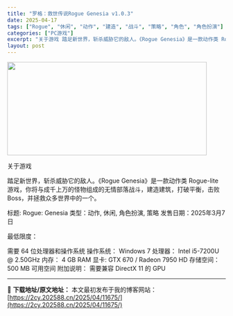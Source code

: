 ```yaml
---
title: "罗格：救世传说Rogue Genesia v1.0.3"
date: 2025-04-17
tags: ["Rogue", "休闲", "动作", "建造", "战斗", "策略", "角色", "角色扮演"]
categories: ["PC游戏"]
excerpt: "关于游戏 踏足新世界，斩杀威胁它的敌人。《Rogue Genesia》是一款动作类 Rogue-lite 游戏，你将与成千上万的怪物组成的无情部落战斗，建造建筑，打破平衡，击败 Boss，并拯救众多世界中的一个。 标题: Rogue: Genesia 类型：动作, 休闲, 角色扮演, 策略 发售日期&hellip;"
layout: post
---
```


<img class="aligncenter size-full wp-image-11676" src="https://2cy.202588.cn/wp-content/uploads/2025/04/202504170637205.webp" alt="" width="460" height="215" />

关于游戏

踏足新世界，斩杀威胁它的敌人。《Rogue Genesia》是一款动作类 Rogue-lite 游戏，你将与成千上万的怪物组成的无情部落战斗，建造建筑，打破平衡，击败 Boss，并拯救众多世界中的一个。

标题: Rogue: Genesia
类型：动作, 休闲, 角色扮演, 策略
发售日期：2025年3月7日

最低限度：

需要 64 位处理器和操作系统
操作系统： Windows 7
处理器： Intel i5-7200U @ 2.50GHz
内存： 4 GB RAM
显卡: GTX 670 / Radeon 7950 HD
存储空间： 500 MB 可用空间
附加说明： 需要兼容 DirectX 11 的 GPU

---
📖 **下载地址/原文地址：** 本文最初发布于我的博客网站：[https://2cy.202588.cn/2025/04/11675/](https://2cy.202588.cn/2025/04/11675/)
